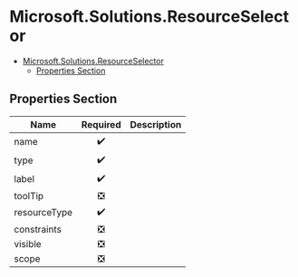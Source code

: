 <a name="microsoft-solutions-resourceselector"></a>
# Microsoft.Solutions.ResourceSelector
* [Microsoft.Solutions.ResourceSelector](#microsoft-solutions-resourceselector)
    * [Properties Section](#microsoft-solutions-resourceselector-properties-section)

<a name="microsoft-solutions-resourceselector-properties-section"></a>
## Properties Section
| Name | Required | Description
| ---|:--:|:--:|
|name|:heavy_check_mark:|
|type|:heavy_check_mark:|
|label|:heavy_check_mark:|
|toolTip|:negative_squared_cross_mark:|
|resourceType|:heavy_check_mark:|
|constraints|:negative_squared_cross_mark:|
|visible|:negative_squared_cross_mark:|
|scope|:negative_squared_cross_mark:|
